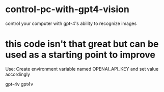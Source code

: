# control-pc-with-gpt4-vision
control your computer with gpt-4's ability to recognize images

# this code isn't that great but can be used as a starting point to improve

Use:
  Create environment variable named  OPENAI_API_KEY and set value accordingly

gpt-4v
gpt4v
